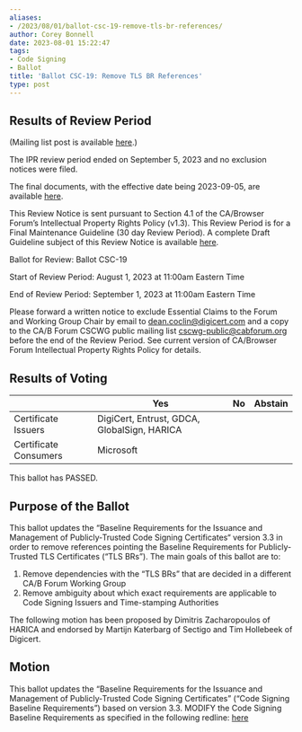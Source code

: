 ```yaml
---
aliases:
- /2023/08/01/ballot-csc-19-remove-tls-br-references/
author: Corey Bonnell
date: 2023-08-01 15:22:47
tags:
- Code Signing
- Ballot
title: 'Ballot CSC-19: Remove TLS BR References'
type: post
---
```


## Results of Review Period

(Mailing list post is available [here][1].)

The IPR review period ended on September 5, 2023 and no exclusion notices were filed.

The final documents, with the effective date being 2023-09-05, are available [here][2].

This Review Notice is sent pursuant to Section 4.1 of the CA/Browser Forum’s Intellectual Property Rights Policy (v1.3). This Review Period is for a Final Maintenance Guideline (30 day Review Period). A complete Draft Guideline subject of this Review Notice is available [here][3].

Ballot for Review: Ballot CSC-19

Start of Review Period: August 1, 2023 at 11:00am Eastern Time

End of Review Period: September 1, 2023 at 11:00am Eastern Time

Please forward a written notice to exclude Essential Claims to the Forum and Working Group Chair by email to [dean.coclin@digicert.com](mailto:dean.coclin@digicert.com) and a copy to the CA/B Forum CSCWG public mailing list [cscwg-public@cabforum.org](mailto:cscwg-public@cabforum.org) before the end of the Review Period. See current version of CA/Browser Forum Intellectual Property Rights Policy for details.

## Results of Voting

|                       | Yes                                         | No  | Abstain |
| --------------------- | ------------------------------------------- | --- | ------- |
| Certificate Issuers   | DigiCert, Entrust, GDCA, GlobalSign, HARICA |     |         |
| Certificate Consumers | Microsoft                                   |     |         |

This ballot has PASSED.

## Purpose of the Ballot

This ballot updates the “Baseline Requirements for the Issuance and Management of Publicly‐Trusted Code Signing Certificates“ version 3.3 in order to remove references pointing the Baseline Requirements for Publicly-Trusted TLS Certificates (“TLS BRs”). The main goals of this ballot are to:

1. Remove dependencies with the “TLS BRs” that are decided in a different CA/B Forum Working Group
1. Remove ambiguity about which exact requirements are applicable to Code Signing Issuers and Time-stamping Authorities

The following motion has been proposed by Dimitris Zacharopoulos of HARICA and endorsed by Martijn Katerbarg of Sectigo and Tim Hollebeek of Digicert.

## Motion

This ballot updates the “Baseline Requirements for the Issuance and Management of Publicly‐Trusted Code Signing Certificates” (“Code Signing Baseline Requirements”) based on version 3.3. MODIFY the Code Signing Baseline Requirements as specified in the following redline: [here][4]

[1]: https://lists.cabforum.org/pipermail/cscwg-public/2023-September/001051.html
[2]: /working-groups/code-signing/documents/
[3]: /uploads/Baseline-Requirements-for-the-Issuance-and-Management-of-Code-Signing.v3.4_redline.pdf
[4]: https://github.com/cabforum/code-signing/pull/16/files#diff-51665fed103b76d89fc3da15cf88817d58602089